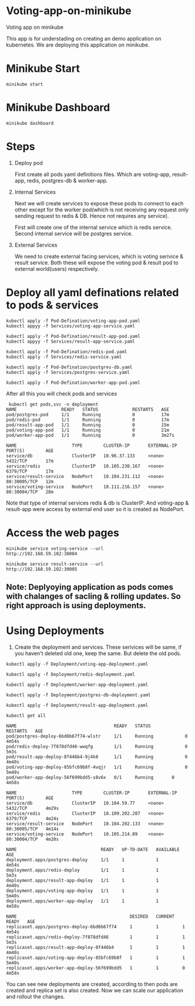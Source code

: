 # Voting-app-on-minikube
Voting app on minikube

This app is for understading on creating an demo application on kubernetes. We are deploying this application on minikube.

# Minikube Start

```minikube start```

# Minikube Dashboard
```minikube dashboard```

# Steps
 1. Deploy pod

    First create all pods yaml definitions files. Which are voting-app, result-app, redis, postgres-db & worker-app.

 2. Internal Services

    Next we will create services to expose these pods to connect to each other except for the worker pod(which is not receiving any request only sending request to redis & DB. Hence not requires any service).

    First will create one of the internal service which is redis service.
    Second internal service will be postgres service.

 3. External Services

    We need to create external facing services, which is voting serivice & result service. Both these will expose the voting pod & result pod to external world(users) respectively.

# Deploy all yaml definations related to pods & services

```
kubectl apply -f Pod-Defination/voting-app-pod.yaml
kubectl appyy -f Services/voting-app-service.yaml

kubectl apply -f Pod-Defination/result-app-pod.yaml
kubectl appyy -f Services/result-app-service.yaml

kubectl apply -f Pod-Defination/redis-pod.yaml
kubectl apply -f Services/redis-service.yaml

kubectl apply -f Pod-Defination/postgres-db.yaml
kubectl apply -f Services/postgres-service.yaml

kubectl apply -f Pod-Defination/worker-app-pod.yaml
```

After all this you will check pods and services
```
 kubectl get pods,svc -n deployment
NAME                 READY   STATUS             RESTARTS   AGE
pod/postgres-pod     1/1     Running            0          17m
pod/redis-pod        1/1     Running            0          17m
pod/result-app-pod   1/1     Running            0          15m
pod/voting-app-pod   1/1     Running            0          21m
pod/worker-app-pod   1/1     Running            0          3m27s

NAME                     TYPE        CLUSTER-IP       EXTERNAL-IP   PORT(S)        AGE
service/db               ClusterIP   10.96.37.133     <none>        5432/TCP       17m
service/redis            ClusterIP   10.105.230.167   <none>        6379/TCP       17m
service/result-service   NodePort    10.104.231.112   <none>        80:30005/TCP   12m
service/voting-service   NodePort    10.111.216.157   <none>        80:30004/TCP   28m
```
Note that type of internal services redis & db is ClusterIP. And voting-app & result-app were access by external end user so it is created as NodePort.

# Access the web pages
```
minikube service voting-service --url
http://192.168.59.102:30004

minikube service result-service --url
http://192.168.59.102:30005

```

## Note: Deplyoying application as pods comes with chalanges of sacling & rolling updates. So right approach is using deployments.


# Using Deployments

1. Create the deployment and services.
These serivices will be same, if you haven't deleted old one, keep the same. But delete the old pods.

```
kubectl apply -f Deployment/voting-app-deployment.yaml

kubectl apply -f Deployment/redis-deployment.yaml 

kubectl apply -f Deployment/worker-app-deployment.yaml 

kubectl apply -f Deployment/postgres-db-deployment.yaml 

kubectl apply -f Deployment/result-app-deployment.yaml 
```

```
kubectl get all

NAME                                     READY   STATUS             RESTARTS   AGE
pod/postgres-deploy-6bd6b67f74-wlstr     1/1     Running            0          4m54s
pod/redis-deploy-7f878dfd46-wwqfg        1/1     Running            0          5m3s
pod/result-app-deploy-8f446b4-9j4k8      1/1     Running            0          4m40s
pod/voting-app-deploy-85bfc69b8f-4vqjr   1/1     Running            0          5m40s
pod/worker-app-deploy-56f699bdd5-s8v6x   0/1     Running       0          4m58s

NAME                     TYPE        CLUSTER-IP       EXTERNAL-IP   PORT(S)        AGE
service/db               ClusterIP   10.104.59.77     <none>        5432/TCP       4m29s
service/redis            ClusterIP   10.109.202.207   <none>        6379/TCP       4m24s
service/result-service   NodePort    10.104.202.133   <none>        80:30005/TCP   4m14s
service/voting-service   NodePort    10.105.214.89    <none>        80:30004/TCP   4m20s

NAME                                READY   UP-TO-DATE   AVAILABLE   AGE
deployment.apps/postgres-deploy     1/1     1            1           4m54s
deployment.apps/redis-deploy        1/1     1            1           5m3s
deployment.apps/result-app-deploy   1/1     1            1           4m40s
deployment.apps/voting-app-deploy   1/1     1            1           5m40s
deployment.apps/worker-app-deploy   1/1     1            1           4m58s

NAME                                           DESIRED   CURRENT   READY   AGE
replicaset.apps/postgres-deploy-6bd6b67f74     1         1         1       4m54s
replicaset.apps/redis-deploy-7f878dfd46        1         1         1       5m3s
replicaset.apps/result-app-deploy-8f446b4      1         1         1       4m40s
replicaset.apps/voting-app-deploy-85bfc69b8f   1         1         1       5m40s
replicaset.apps/worker-app-deploy-56f699bdd5   1         1         0       4m58s
```

You can see new deployments are created, according to then pods are created and replica set is also created. Now we can scale our application and rollout the changes.

